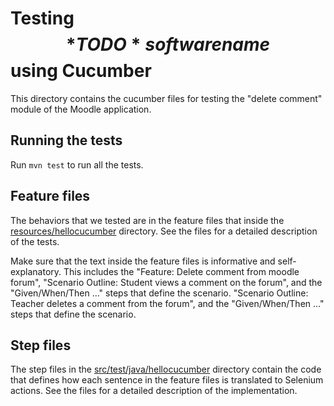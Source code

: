 # Testing $$*TODO* software name$$ using Cucumber
This directory contains the cucumber files for testing the "delete comment" module of the Moodle application.

## Running the tests
Run ```mvn test``` to run all the tests.

## Feature files
The behaviors that we tested are in the feature files that inside the [resources/hellocucumber](resources/hellocucumber) directory. See the files for a detailed description of the tests.

Make sure that the text inside the feature files is informative and self-explanatory. This includes the "Feature: Delete comment from moodle forum", "Scenario Outline: Student views a comment on the forum", and the "Given/When/Then ..." steps that define the scenario. "Scenario Outline: Teacher deletes a comment from the forum", and the "Given/When/Then ..." steps that define the scenario.

## Step files
The step files in the [src/test/java/hellocucumber](src/test/java/hellocucumber) directory contain the code that defines how each sentence in the feature files is translated to Selenium actions. See the files for a detailed description of the implementation.